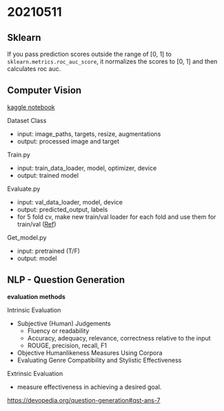 # 20210511

## Sklearn

If you pass prediction scores outside the range of [0, 1] to `sklearn.metrics.roc_auc_score`, it normalizes the scores to [0, 1] and then calculates roc auc. 

## Computer Vision

[kaggle notebook](https://www.kaggle.com/jiny333/pytorch-simple-baseline-resnet-18-trn-infer)

Dataset Class

- input: image_paths, targets, resize, augmentations
- output: processed image and target

Train.py

- input: train_data_loader, model, optimizer, device
- output: trained model

Evaluate.py

- input: val_data_loader, model, device
- output: predicted_output, labels
- for 5 fold cv, make new train/val loader for each fold and use them for train/val ([Ref](https://www.machinecurve.com/index.php/2021/02/03/how-to-use-k-fold-cross-validation-with-pytorch/))

Get_model.py

- input: pretrained (T/F)
- output: model 

## NLP - Question Generation

**evaluation methods**

Intrinsic Evaluation

- Subjective (Human) Judgements
  - Fluency or readability
  - Accuracy, adequacy, relevance, correctness relative to the input
  - ROUGE, precision, recall, F1
- Objective Humanlikeness Measures Using Corpora
- Evaluating Genre Compatibility and Stylistic Effectiveness

Extrinsic Evaluation

- measure effectiveness in achieving a desired goal.

https://devopedia.org/question-generation#qst-ans-7


